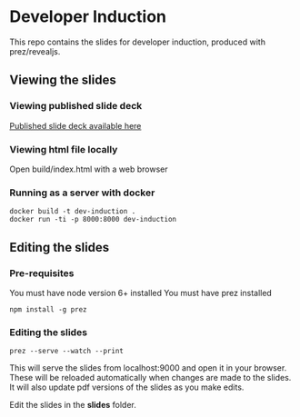 # Developer Induction
This repo contains the slides for developer induction, produced with prez/revealjs.

## Viewing the slides
### Viewing published slide deck
[Published slide deck available here](https://ukhomeoffice.github.io/developer-induction/build/index.html)

### Viewing html file locally
Open build/index.html with a web browser

### Running as a server with docker
```
docker build -t dev-induction . 
docker run -ti -p 8000:8000 dev-induction
```

## Editing the slides
### Pre-requisites
You must have node version 6+ installed
You must have prez installed
```
npm install -g prez
```

### Editing the slides
```
prez --serve --watch --print
```
This will serve the slides from localhost:9000 and open it in your browser. 
These will be reloaded automatically when changes are made to the slides. 
It will also update pdf versions of the slides as you make edits.

Edit the slides in the **slides** folder.
